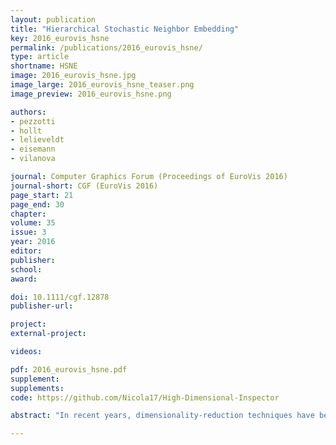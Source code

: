 ```yaml
---
layout: publication
title: "Hierarchical Stochastic Neighbor Embedding"
key: 2016_eurovis_hsne
permalink: /publications/2016_eurovis_hsne/
type: article
shortname: HSNE
image: 2016_eurovis_hsne.jpg
image_large: 2016_eurovis_hsne_teaser.png
image_preview: 2016_eurovis_hsne.png

authors:
- pezzotti
- hollt
- lelieveldt
- eisemann
- vilanova

journal: Computer Graphics Forum (Proceedings of EuroVis 2016)
journal-short: CGF (EuroVis 2016)
page_start: 21
page_end: 30
chapter:
volume: 35
issue: 3
year: 2016
editor:
publisher:
school:
award:

doi: 10.1111/cgf.12878
publisher-url:

project:
external-project:

videos:

pdf: 2016_eurovis_hsne.pdf
supplement:
supplements:
code: https://github.com/Nicola17/High-Dimensional-Inspector

abstract: "In recent years, dimensionality-reduction techniques have been developed and are widely used for hypothesis generation in Exploratory Data Analysis. However, these techniques are confronted with overcoming the trade-off between computation time and the quality of the provided dimensionality reduction. In this work, we address this limitation, by introducing Hierarchical Stochastic Neighbor Embedding (Hierarchical-SNE). Using a hierarchical representation of the data, we incorporate the well-known mantra of Overview-First, Details-On-Demand in non-linear dimensionality reduction. First, the analysis shows an embedding, that reveals only the dominant structures in the data (Overview). Then, by selecting structures that are visible in the overview, the user can filter the data and drill down in the hierarchy. While the user descends into the hierarchy, detailed visualizations of the high-dimensional structures will lead to new insights. In this paper, we explain how Hierarchical-SNE scales to the analysis of big datasets. In addition, we show its application potential in the visualization of Deep-Learning architectures and the analysis of hyperspectral images."

---
```

